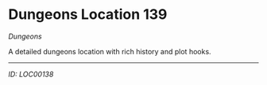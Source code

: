 # Dungeons Location 139

*Dungeons*

A detailed dungeons location with rich history and plot hooks.

---
*ID: LOC00138*